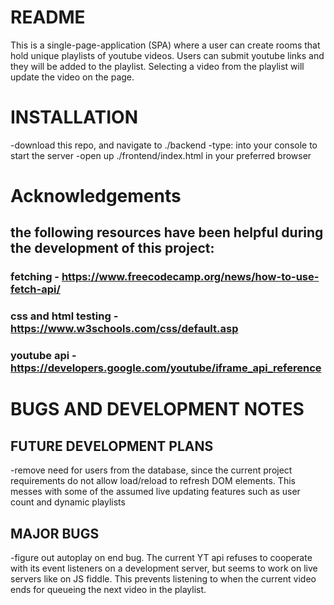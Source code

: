 # README

This is a single-page-application (SPA) where a user can create rooms that hold unique playlists of youtube videos. Users can submit youtube links and they will be added to the playlist. Selecting a video from the playlist will update the video on the page.

# INSTALLATION

-download this repo, and navigate to ./backend
-type: <rails s> into your console to start the server
-open up ./frontend/index.html in your preferred browser

# Acknowledgements

## the following resources have been helpful during the development of this project:

### fetching - https://www.freecodecamp.org/news/how-to-use-fetch-api/

### css and html testing - https://www.w3schools.com/css/default.asp

### youtube api - https://developers.google.com/youtube/iframe_api_reference

# BUGS AND DEVELOPMENT NOTES

## FUTURE DEVELOPMENT PLANS

-remove need for users from the database, since the current project requirements do not allow load/reload to refresh DOM elements. This messes with some of the assumed live updating features such as user count and dynamic playlists

## MAJOR BUGS

-figure out autoplay on end bug. The current YT api refuses to cooperate with its event listeners on a development server, but seems to work on live servers like on JS fiddle. This prevents listening to when the current video ends for queueing the next video in the playlist.

